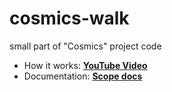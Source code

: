 # cosmics-walk
small part of "Cosmics" project code

- How it works: __[YouTube Video](https://www.youtube.com/watch?v=7-nNZt79NHk)__
- Documentation: __[Scope docs](https://github.com/pavel-kudinov/scope-docs)__
